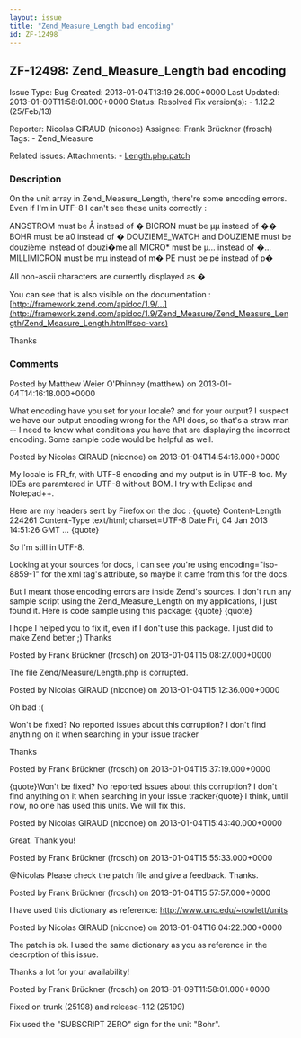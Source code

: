 ```yaml
---
layout: issue
title: "Zend_Measure_Length bad encoding"
id: ZF-12498
---
```


ZF-12498: Zend\_Measure\_Length bad encoding
--------------------------------------------

 Issue Type: Bug Created: 2013-01-04T13:19:26.000+0000 Last Updated: 2013-01-09T11:58:01.000+0000 Status: Resolved Fix version(s): - 1.12.2 (25/Feb/13)
 
 Reporter:  Nicolas GIRAUD (niconoe)  Assignee:  Frank Brückner (frosch)  Tags: - Zend\_Measure
 
 Related issues: 
 Attachments: - [Length.php.patch](/issues/secure/attachment/15225/Length.php.patch)
 
### Description

On the unit array in Zend\_Measure\_Length, there're some encoding errors. Even if I'm in UTF-8 I can't see these units correctly :

ANGSTROM must be Å instead of � BICRON must be µµ instead of �� BOHR must be a0 instead of � DOUZIEME\_WATCH and DOUZIEME must be douzième instead of douzi�me all MICRO\* must be µ... instead of �... MILLIMICRON must be mµ instead of m� PE must be pé instead of p�

All non-ascii characters are currently displayed as �

You can see that is also visible on the documentation : [http://framework.zend.com/apidoc/1.9/…](http://framework.zend.com/apidoc/1.9/Zend_Measure/Zend_Measure_Length/Zend_Measure_Length.html#sec-vars)

Thanks

 

 

### Comments

Posted by Matthew Weier O'Phinney (matthew) on 2013-01-04T14:16:18.000+0000

What encoding have you set for your locale? and for your output? I suspect we have our output encoding wrong for the API docs, so that's a straw man -- I need to know what conditions you have that are displaying the incorrect encoding. Some sample code would be helpful as well.

 

 

Posted by Nicolas GIRAUD (niconoe) on 2013-01-04T14:54:16.000+0000

My locale is FR\_fr, with UTF-8 encoding and my output is in UTF-8 too. My IDEs are paramtered in UTF-8 without BOM. I try with Eclipse and Notepad++.

Here are my headers sent by Firefox on the doc : {quote} Content-Length 224261 Content-Type text/html; charset=UTF-8 Date Fri, 04 Jan 2013 14:51:26 GMT ... {quote}

So I'm still in UTF-8.

Looking at your sources for docs, I can see you're using encoding="iso-8859-1" for the xml tag's attribute, so maybe it came from this for the docs.

But I meant those encoding errors are inside Zend's sources. I don't run any sample script using the Zend\_Measure\_Length on my applications, I just found it. Here is code sample using this package: {quote} <?php $unit = new Zend\_Measure\_Length(10, Zend\_Measure\_Length::BOHR); echo $unit; //Shows "10 a�" on a browser, with utf-8 encoding. ?> {quote}

I hope I helped you to fix it, even if I don't use this package. I just did to make Zend better ;) Thanks

 

 

Posted by Frank Brückner (frosch) on 2013-01-04T15:08:27.000+0000

The file Zend/Measure/Length.php is corrupted.

 

 

Posted by Nicolas GIRAUD (niconoe) on 2013-01-04T15:12:36.000+0000

Oh bad :(

Won't be fixed? No reported issues about this corruption? I don't find anything on it when searching in your issue tracker

Thanks

 

 

Posted by Frank Brückner (frosch) on 2013-01-04T15:37:19.000+0000

{quote}Won't be fixed? No reported issues about this corruption? I don't find anything on it when searching in your issue tracker{quote} I think, until now, no one has used this units. We will fix this.

 

 

Posted by Nicolas GIRAUD (niconoe) on 2013-01-04T15:43:40.000+0000

Great. Thank you!

 

 

Posted by Frank Brückner (frosch) on 2013-01-04T15:55:33.000+0000

@Nicolas Please check the patch file and give a feedback. Thanks.

 

 

Posted by Frank Brückner (frosch) on 2013-01-04T15:57:57.000+0000

I have used this dictionary as reference: <http://www.unc.edu/~rowlett/units>

 

 

Posted by Nicolas GIRAUD (niconoe) on 2013-01-04T16:04:22.000+0000

The patch is ok. I used the same dictionary as you as reference in the descrption of this issue.

Thanks a lot for your availability!

 

 

Posted by Frank Brückner (frosch) on 2013-01-09T11:58:01.000+0000

Fixed on trunk (25198) and release-1.12 (25199)

Fix used the "SUBSCRIPT ZERO" sign for the unit "Bohr".

 

 